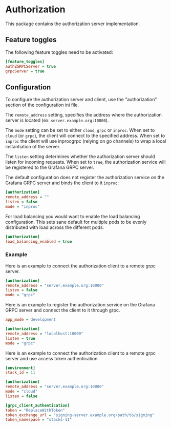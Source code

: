 # Authorization

This package contains the authorization server implementation.

## Feature toggles

The following feature toggles need to be activated:

```ini
[feature_toggles]
authZGRPCServer = true
grpcServer = true
```

## Configuration

To configure the authorization server and client, use the "authorization" section of the configuration ini file.

The `remote_address` setting, specifies the address where the authorization server is located (ex: `server.example.org:10000`). 

The `mode` setting can be set to either `cloud`, `grpc` or `inproc`. When set to `cloud` (or `grpc`), the client will connect to the specified address. When set to `inproc` the client will use inprocgrpc (relying on go channels) to wrap a local instantiation of the server. 

The `listen` setting determines whether the authorization server should listen for incoming requests. When set to `true`, the authorization service will be registered to the Grafana GRPC server.

The default configuration does not register the authorization service on the Grafana GRPC server and binds the client to it `inproc`:

```ini
[authorization]
remote_address = ""
listen = false
mode = "inproc"
```

For load balancing you would want to enable the load balancing configuration. This sets sane default for multiple pods to be evenly distributed with load across the different pods.

```ini
[authorization]
load_balancing_enabled = true
```

### Example

Here is an example to connect the authorization client to a remote grpc server.

```ini
[authorization]
remote_address = "server.example.org:10000"
listen = false
mode = "grpc"
```

Here is an example to register the authorization service on the Grafana GRPC server and connect the client to it through grpc.

```ini
app_mode = development

[authorization]
remote_address = "localhost:10000"
listen = true
mode = "grpc"
```

Here is an example to connect the authorization client to a remote grpc server and use access token authentication.
```ini
[environment]
stack_id = 11

[authorization]
remote_address = "server.example.org:10000"
mode = "cloud"
listen = false

[grpc_client_authentication]
token = "ReplaceWithToken"
token_exchange_url = "signing-server.example.org/path/to/signing"
token_namespace = "stacks-11"
```